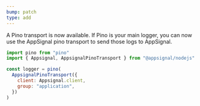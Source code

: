 ```yaml
---
bump: patch
type: add
---
```


A Pino transport is now available. If Pino is your main logger, you can now use the AppSignal pino transport to send those logs to AppSignal.

```js
import pino from "pino"
import { Appsignal, AppsignalPinoTransport } from "@appsignal/nodejs"

const logger = pino(
  AppsignalPinoTransport({
    client: Appsignal.client,
    group: "application",
  })
)
```
